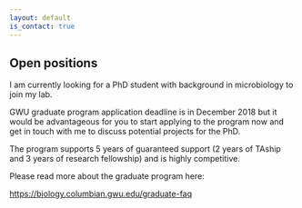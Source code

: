 ```yaml
---
layout: default
is_contact: true
---
```


## Open positions

I am currently looking for a PhD student with background in microbiology to join my lab. 

GWU graduate program application deadline is in December 2018 but it would be advantageous for you to start applying to the program now and get in touch with me to discuss potential projects for the PhD.

The program supports 5 years of guaranteed support (2 years of TAship and 3 years of research fellowship) and is highly competitive.

Please read more about the graduate program here:

https://biology.columbian.gwu.edu/graduate-faq

